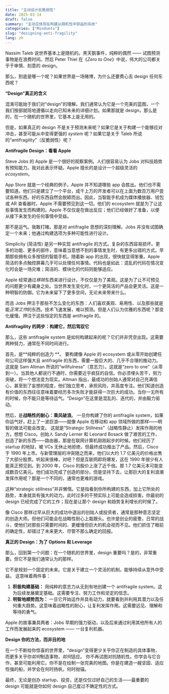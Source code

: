 ```yaml
---
title: "主动设计反脆弱性"
date: 2025-03-14
draft: false
summary: "主动应体现在构建从随机性中获益的系统"
categories: ["Mindsets"]
slug: "designing-anti-fragility"
lang: zh
---
```


Nassim Taleb 说世界基本上是随机的。黑天鹅事件，纯粹的偶然 —— 试图预测事物是在浪费时间。然后 Peter Thiel 在《*Zero to One*》中说，伟大的公司都关乎于审慎、刻意的 design。

那么，到底是哪一个呢？如果世界是一场赌博，为什么还要费心去 design 任何东西呢？

**“Design”真正的含义**

混淆可能始于我们对“design”的理解。我们通常认为它是一个完美的蓝图，一个我们按部就班地遵循以走向已知未来的详细计划。如果那就是 design，那么是的，在一个随机的世界里，它基本上是无用的。

但是，如果真正的 design 不是关于预测未来呢？如果它是关于构建一个能够应对冲击，甚至可能从中变得更强的 *system* 呢？如果它是关于 Taleb 所说的“antifragility”（反脆弱性）呢？

**Antifragile Design：看看 Apple**

Steve Jobs 的 Apple 是一个很好的观察案例。人们很容易认为 Jobs 对科技趋势有预知能力。我对此表示怀疑。Apple 擅长的是设计一个超级灵活的 *ecosystem*。

App Store 就是一个经典的例子。Apple 并不知道哪些 app 会胜出。他们也不需要知道。他们只是建立了一个平台，成千上万的开发者可以在上面为数百万用户尝试各种东西。好的东西自然会脱颖而出。因此，当智能手机成为媒体播放器、钱包或 AR 查看器时，Apple 不需要预见到这一切。他们的 ecosystem 就是为了让这些事情发生而构建的。Apple 不仅仅是在做出反应；他们已经做好了准备，以便从接下来发生的任何事情中受益。

那不是运气。我敢打赌，那是对 antifragile 思想的深刻理解。Jobs 并没有试图确定一个未来；他通过构建选项为多种可能性进行设计。

Simplicity (简洁性) 是另一种实现 antifragile 的方式。复杂的东西容易损坏。更多的功能、更多的部件，意味着当意想不到的事情发生时，有更多出错的方式。早期那些拥有众多按钮的智能手机，随着新 app 的出现，很快就显得笨重。Apple 简洁的多点触控屏幕几乎可以处理任何事情。代码也是如此：混乱的代码在情况变化时会是一场灾难；简洁的、模块化的代码则能够适应。

Apple 经常通过*移除*东西来进行设计。不仅仅是为了美观。这是为了让不可预见的问题更少有藏身之处。当世界发生变化时，一个更简洁的产品会更灵活。这是一种明智的防御。它为未来留下了更多空间，无论未来带来什么。

而且 Jobs 押注于那些不怎么变化的东西：人们喜欢美观、易用性、以及那些就是能*正常工作*的东西。技术飞速发展，难以预测。但是人们认为优雅的东西呢？那变化缓慢。押注于这些恒定的东西是 antifragile 的。

**Antifragility 的两步：构建它，然后驾驭它**

那么，这些 antifragile system 是如何构建起来的呢？它们并非凭空出现。这需要两种努力，通常在不同时间进行。

首先，是**纯粹的创造力 **。
要构建像 Apple 的 ecosystem 或从零开始创建任何公司这样强大且 antifragile 的东西，需要一股巨大的、几乎不合理的推动力。这就是 Sam Altman 所说的“willfulness”（意志力）。这就是“zero to one”（从零到一）。当其他人都说行不通时，你需要近乎疯狂的自信。你必须埋头苦干，努力突破，将一个想法变为现实。Altman 指出，最成功的创始人通常对自己充满信心，甚至到了妄想的程度，他们独立思考，承担风险，并高度专注。他们知道创造有价值的东西往往意味着要经历多次失败才能获得一次巨大的成功。当你一无所有的时候，你不能只是等待运气。“Design”在这里是混乱的、迭代的，并由毅力驱动。

然后，是**战略性的耐心：乘风破浪**。
一旦你构建了你的 antifragile system，如果你运气好，赶上了一波巨浪——就像 Apple 在移动和 app 领域所做的那样——明智的做法可能会改变。
这就是“Strategic Stillness”（战略性静止）发挥作用的地方。想想 Cisco。创始人 Sandy Lerner 和 Leonard Bosack 做了艰苦的工作，创造了新的东西——路由器，那是在联网计算机刚刚起步的时候。他们经历了 startup 的地狱，被 VCs 无休止地拒绝，但最终成功推出了产品。然后，Cisco 于 1990 年上市。与新管理层的冲突随之而来，他们以大约 1.7 亿美元的价格出售了大部分股票。听起来很棒，对吧？但是互联网即将爆发，这在 1990 年很少有人能真正预见到。到 2000 年，Cisco 的股价上涨了近千倍。那 1.7 亿美元本可能变成数百亿美元。他们成功完成了创造的部分。但是坚持下去，让那巨大的复利浪潮发挥作用呢？那是一个不同的，通常也更难的游戏。

这种“strategic stillness”并非懒惰。它是指看到你所构建的东西，加上它所处的趋势，本身就具有强大的动力。此时过多的干预实际上可能会造成损害。你最初的 design 已经完成了它的工作；现在是让那个 design 和趋势复利增长的时候了。

像 Cisco 那样过早从巨大的成功中退出的创始人或投资者，通常是那种意志坚定的创造大师。但他们可能会在战略性耐心上栽跟头。也许是创业的疲惫，日常的战斗，使他们对那些只需要时间的、更缓慢但巨大的机会视而不见。他们抓住了眼前的确定性，却错过了未来更大、尽管不那么确定的回报。

**真正的 Design：为了 Options 和 Leverage**

那么，回到第一个问题：在一个随机的世界里，design 重要吗？是的，非常重要。但它不是我们通常认为的那样。

它不是规划一个固定的未来。它是关于建立一个灵活的机制，能够持续从意外中受益。
这意味着两件事：

1.  **积极构建基础：** 用纯粹的意志力从无到有地创建一个 antifragile system。这为后续发展奠定基础。这需要专注、努力工作和坚定的信念。
2.  **明智地顺势而为：** 一旦它开始运作并具有动力，就要看到并利用其潜力以及任何重大趋势。这意味着战略性的耐心，让复利发挥作用。这需要远见、理解和等待的勇气。

Apple 的故事兼具两者：Jobs 早期的强力驱动，以及后来通过利用其他所有人的工作而发展起来的 ecosystem —— 一台复利机器。

**Design 你的方法，而非目的地**

在一个不断给你惊喜的世界里，“design”变得更少关乎你正在制造的具体事物，而更多关乎你*如何*制造事物，*如何*适应。
你不再试图对抗随机性。你学会与它合作，甚至可能利用它。你不是在绘制一张完美的地图。你是在建造一艘坚固、适应性强的船，并学会在何时扬帆，何时抛锚。

最终，无论是创办 startup、投资，还是仅仅过好自己的生活——最重要的 design 可能就是你如何 design 自己度过不确定性的方式。